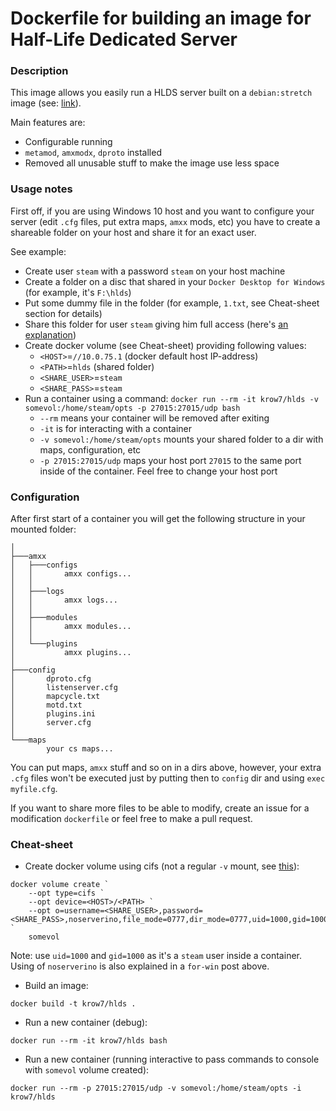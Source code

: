 # Dockerfile for building an image for Half-Life Dedicated Server

### Description

This image allows you easily run a HLDS server built on a `debian:stretch` image (see: [link](https://developer.valvesoftware.com/wiki/SteamCMD)).

Main features are:
+ Configurable running
+ `metamod`, `amxmodx`, `dproto` installed
+ Removed all unusable stuff to make the image use less space

### Usage notes

First off, if you are using Windows 10 host and you want to configure your server (edit `.cfg` files, put extra maps, `amxx` mods, etc) you have to create a shareable folder on your host and share it for an exact user.

See example:
+ Create user `steam` with a password `steam` on your host machine
+ Create a folder on a disc that shared in your `Docker Desktop for Windows` (for example, it's `F:\hlds`)
+ Put some dummy file in the folder (for example, `1.txt`, see Cheat-sheet section for details)
+ Share this folder for user `steam` giving him full access (here's [an explanation](https://lifehacker.com/how-to-share-a-folder-over-your-network-5808814))
+ Create docker volume (see Cheat-sheet) providing following values:
  * `<HOST>`=`//10.0.75.1` (docker default host IP-address)
  * `<PATH>`=`hlds` (shared folder)
  * `<SHARE_USER>`=`steam`
  * `<SHARE_PASS>`=`steam`
+ Run a container using a command: `docker run --rm -it krow7/hlds -v somevol:/home/steam/opts -p 27015:27015/udp bash`
  * `--rm` means your container will be removed after exiting
  * `-it` is for interacting with a container
  * `-v somevol:/home/steam/opts` mounts your shared folder to a dir with maps, configuration, etc
  * `-p 27015:27015/udp` maps your host port `27015` to the same port inside of the container. Feel free to change your host port

### Configuration

After first start of a container you will get the following structure in your mounted folder:
```
│   
├───amxx
│   ├───configs
│   │       amxx configs...
│   │       
│   ├───logs
│   │       amxx logs...
│   │       
│   ├───modules
│   │       amxx modules...
│   │       
│   └───plugins
│           amxx plugins...
│           
├───config
│       dproto.cfg
│       listenserver.cfg
│       mapcycle.txt
│       motd.txt
│       plugins.ini
│       server.cfg
│       
└───maps
        your cs maps...
```
You can put maps, `amxx` stuff and so on in a dirs above, however, your extra `.cfg` files won't be executed just by putting then to `config` dir and using `exec myfile.cfg`.

If you want to share more files to be able to modify, create an issue for a modification `dockerfile` or feel free to make a pull request.


### Cheat-sheet
+ Create docker volume using cifs (not a regular `-v` mount, see [this](https://github.com/docker/for-win/issues/2042)):
```
docker volume create `
	--opt type=cifs `
    --opt device=<HOST>/<PATH> `
    --opt o=username=<SHARE_USER>,password=<SHARE_PASS>,noserverino,file_mode=0777,dir_mode=0777,uid=1000,gid=1000 `
    somevol
```
Note: use `uid=1000` and `gid=1000` as it's a `steam` user inside a container.
Using of `noserverino` is also explained in a `for-win` post above.

+ Build an image:
```
docker build -t krow7/hlds .
```

+ Run a new container (debug):
```
docker run --rm -it krow7/hlds bash
```
+ Run a new container (running interactive to pass commands to console with `somevol` volume created):
```
docker run --rm -p 27015:27015/udp -v somevol:/home/steam/opts -i krow7/hlds
```
